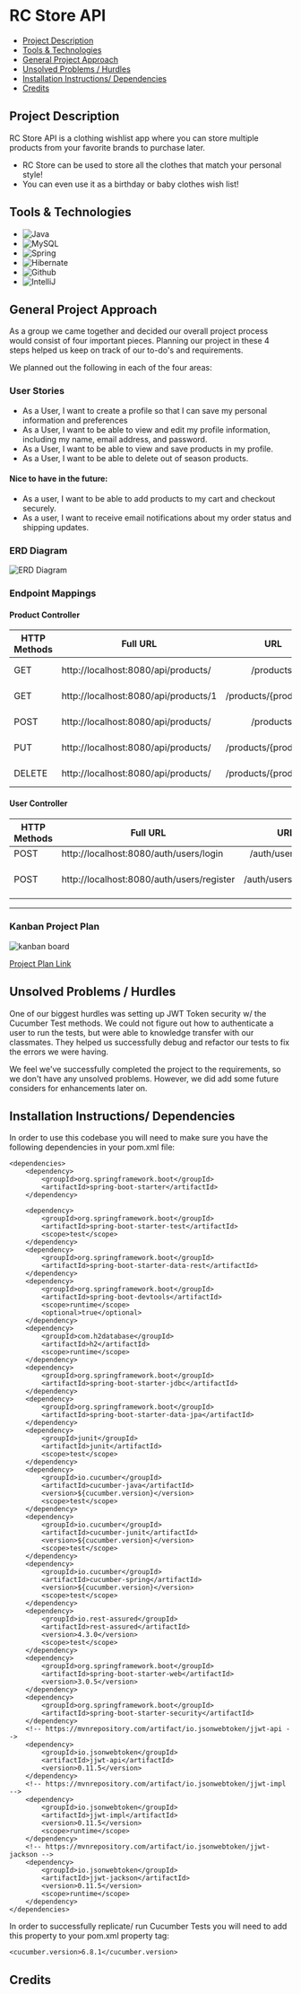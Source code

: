 # RC Store API

* <a href="project-description"> Project Description</a>
* <a href="tools-technologies"> Tools & Technologies</a>
* <a href="general-approach"> General Project Approach</a>
* <a href="unsolved-problems"> Unsolved Problems / Hurdles</a>
* <a href="installation"> Installation Instructions/ Dependencies</a>
* <a href="credits"> Credits</a>

## Project Description
RC Store API is a clothing wishlist app where you can store multiple products from your favorite brands to purchase later.
* RC Store can be used to store all the clothes that match your personal style!
* You can even use it as a birthday or baby clothes wish list!

## Tools & Technologies
- ![Java](https://img.shields.io/badge/Java-ED8B00?style=for-the-badge&logo=openjdk&logoColor=white)
- ![MySQL](https://img.shields.io/badge/MySQL-005C84?style=for-the-badge&logo=mysql&logoColor=white)
- ![Spring](https://img.shields.io/badge/Spring-6DB33F?style=for-the-badge&logo=spring&logoColor=white)
- ![Hibernate](https://img.shields.io/badge/Hibernate-59666C?style=for-the-badge&logo=Hibernate&logoColor=white)
- ![Github](https://img.shields.io/badge/GitHub-100000?style=for-the-badge&logo=github&logoColor=white)
- ![IntelliJ](https://img.shields.io/badge/IntelliJ_IDEA-000000.svg?style=for-the-badge&logo=intellij-idea&logoColor=white)

## General Project Approach
As a group we came together and decided our overall project process would consist of four important pieces. Planning our project in these 4 steps helped us keep on track of our to-do's and requirements. 

We planned out the following in each of the four areas:

### User Stories
* As a User, I want to create a profile so that I can save my personal information and preferences
* As a User, I want to be able to view and edit my profile information, including my name, email address, and password.
* As a User, I want to be able to view and save products in my profile.
* As a User, I want to be able to delete out of season products.
#### Nice to have in the future:
* As a user, I want to be able to add products to my cart and checkout securely.
* As a user, I want to receive email notifications about my order status and shipping updates.

### ERD Diagram
![ERD Diagram](images/Database_ERD.png)

### Endpoint Mappings

#### Product Controller
| HTTP Methods 	| Full URL                             	|           URL          	|     Functionally     	|
|--------------	|--------------------------------------	|:----------------------:	|:--------------------:	|
| GET          	| http://localhost:8080/api/products/  	| /products/             	| List of all products 	|
| GET          	| http://localhost:8080/api/products/1 	| /products/{productId}/ 	| One product by ID    	|
| POST         	| http://localhost:8080/api/products/  	| /products/             	| Create new product   	|
| PUT          	| http://localhost:8080/api/products/  	| /products/{productId}/ 	| Save products        	|
| DELETE       	| http://localhost:8080/api/products/  	| /products/{productId}/ 	| Remove products      	|

#### User Controller

| HTTP Methods 	| Full URL                                  	|          URL         	|        Functionally       	|
|--------------	|-------------------------------------------	|:--------------------:	|:-------------------------:	|
| POST         	| http://localhost:8080/auth/users/login    	| /auth/users/login    	| Logs user in              	|
| POST         	| http://localhost:8080/auth/users/register 	| /auth/users/register 	| Registers/ creates a user 	|

--------
### Kanban Project Plan
![kanban board](images/RC_Store_ProjectPlan.png)

[Project Plan Link](https://github.com/users/rjehrlich/projects/4)

## Unsolved Problems / Hurdles
One of our biggest hurdles was setting up JWT Token security w/ the Cucumber Test methods. We could not figure out how to authenticate a user to run the tests, but were able to knowledge transfer with our classmates. They helped us successfully debug and refactor our tests to fix the errors we were having.

We feel we've successfully completed the project to the requirements, so we don't have any unsolved problems. However, we did add some future considers for enhancements later on.

## Installation Instructions/ Dependencies

In order to use this codebase you will need to make sure you have the following dependencies in your pom.xml file:

```
<dependencies>
    <dependency>
        <groupId>org.springframework.boot</groupId>
        <artifactId>spring-boot-starter</artifactId>
    </dependency>

    <dependency>
        <groupId>org.springframework.boot</groupId>
        <artifactId>spring-boot-starter-test</artifactId>
        <scope>test</scope>
    </dependency>
    <dependency>
        <groupId>org.springframework.boot</groupId>
        <artifactId>spring-boot-starter-data-rest</artifactId>
    </dependency>
    <dependency>
        <groupId>org.springframework.boot</groupId>
        <artifactId>spring-boot-devtools</artifactId>
        <scope>runtime</scope>
        <optional>true</optional>
    </dependency>
    <dependency>
        <groupId>com.h2database</groupId>
        <artifactId>h2</artifactId>
        <scope>runtime</scope>
    </dependency>
    <dependency>
        <groupId>org.springframework.boot</groupId>
        <artifactId>spring-boot-starter-jdbc</artifactId>
    </dependency>
    <dependency>
        <groupId>org.springframework.boot</groupId>
        <artifactId>spring-boot-starter-data-jpa</artifactId>
    </dependency>
    <dependency>
        <groupId>junit</groupId>
        <artifactId>junit</artifactId>
        <scope>test</scope>
    </dependency>
    <dependency>
        <groupId>io.cucumber</groupId>
        <artifactId>cucumber-java</artifactId>
        <version>${cucumber.version}</version>
        <scope>test</scope>
    </dependency>
    <dependency>
        <groupId>io.cucumber</groupId>
        <artifactId>cucumber-junit</artifactId>
        <version>${cucumber.version}</version>
        <scope>test</scope>
    </dependency>
    <dependency>
        <groupId>io.cucumber</groupId>
        <artifactId>cucumber-spring</artifactId>
        <version>${cucumber.version}</version>
        <scope>test</scope>
    </dependency>
    <dependency>
        <groupId>io.rest-assured</groupId>
        <artifactId>rest-assured</artifactId>
        <version>4.3.0</version>
        <scope>test</scope>
    </dependency>
    <dependency>
        <groupId>org.springframework.boot</groupId>
        <artifactId>spring-boot-starter-web</artifactId>
        <version>3.0.5</version>
    </dependency>
    <dependency>
        <groupId>org.springframework.boot</groupId>
        <artifactId>spring-boot-starter-security</artifactId>
    </dependency>
    <!-- https://mvnrepository.com/artifact/io.jsonwebtoken/jjwt-api -->
    <dependency>
        <groupId>io.jsonwebtoken</groupId>
        <artifactId>jjwt-api</artifactId>
        <version>0.11.5</version>
    </dependency>
    <!-- https://mvnrepository.com/artifact/io.jsonwebtoken/jjwt-impl -->
    <dependency>
        <groupId>io.jsonwebtoken</groupId>
        <artifactId>jjwt-impl</artifactId>
        <version>0.11.5</version>
        <scope>runtime</scope>
    </dependency>
    <!-- https://mvnrepository.com/artifact/io.jsonwebtoken/jjwt-jackson -->
    <dependency>
        <groupId>io.jsonwebtoken</groupId>
        <artifactId>jjwt-jackson</artifactId>
        <version>0.11.5</version>
        <scope>runtime</scope>
    </dependency>
</dependencies>
```
In order to successfully replicate/ run Cucumber Tests you will need to add this property to your pom.xml property tag:

``<cucumber.version>6.8.1</cucumber.version>``

## Credits